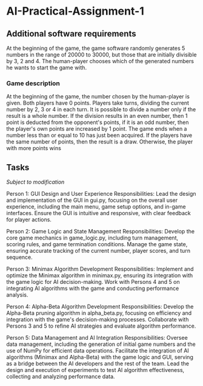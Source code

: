 # AI-Practical-Assignment-1

## Additional software requirements

At the beginning of the game, the game software randomly generates 5 numbers in the range of
20000 to 30000, but those that are initially divisible by 3, 2 and 4. The human-player chooses which
of the generated numbers he wants to start the game with.

### Game description

At the beginning of the game, the number chosen by the human-player is given. Both players have 0
points. Players take turns, dividing the current number by 2, 3 or 4 in each turn. It is possible to
divide a number only if the result is a whole number. If the division results in an even number, then
1 point is deducted from the opponent's points, if it is an odd number, then the player's own points
are increased by 1 point. The game ends when a number less than or equal to 10 has just been
acquired. If the players have the same number of points, then the result is a draw. Otherwise, the
player with more points wins

## Tasks 
*Subject to modification*

Person 1: GUI Design and User Experience
Responsibilities:
Lead the design and implementation of the GUI in gui.py, focusing on the overall user experience, including the main menu, game setup options, and in-game interfaces.
Ensure the GUI is intuitive and responsive, with clear feedback for player actions.

Person 2: Game Logic and State Management
Responsibilities:
Develop the core game mechanics in game_logic.py, including turn management, scoring rules, and game termination conditions.
Manage the game state, ensuring accurate tracking of the current number, player scores, and turn sequence.

Person 3: Minimax Algorithm Development
Responsibilities:
Implement and optimize the Minimax algorithm in minimax.py, ensuring its integration with the game logic for AI decision-making.
Work with Persons 4 and 5 on integrating AI algorithms with the game and conducting performance analysis.

Person 4: Alpha-Beta Algorithm Development
Responsibilities:
Develop the Alpha-Beta pruning algorithm in alpha_beta.py, focusing on efficiency and integration with the game's decision-making processes.
Collaborate with Persons 3 and 5 to refine AI strategies and evaluate algorithm performance.

Person 5: Data Management and AI Integration
Responsibilities:
Oversee data management, including the generation of initial game numbers and the use of NumPy for efficient data operations.
Facilitate the integration of AI algorithms (Minimax and Alpha-Beta) with the game logic and GUI, serving as a bridge between the AI developers and the rest of the team.
Lead the design and execution of experiments to test AI algorithm effectiveness, collecting and analyzing performance data.
